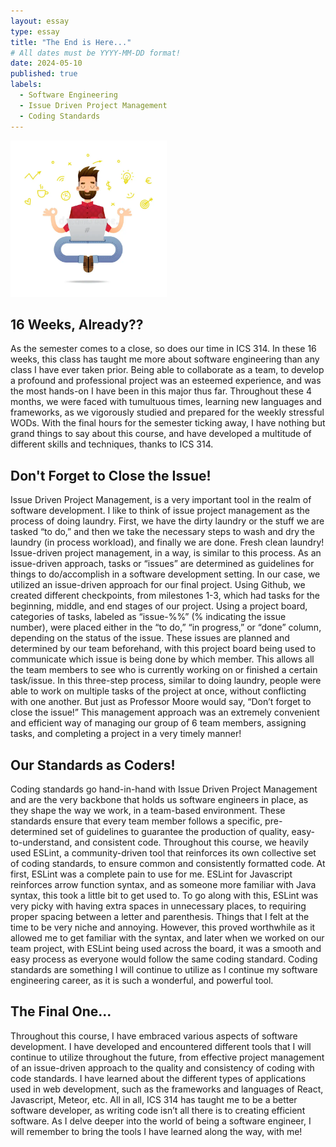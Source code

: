 ```yaml
---
layout: essay
type: essay
title: "The End is Here..."
# All dates must be YYYY-MM-DD format!
date: 2024-05-10
published: true
labels:
  - Software Engineering
  - Issue Driven Project Management
  - Coding Standards
---
```


<img width="250px" class="rounded float-start pe-4" src="../img/finish-programmer.webp">

## 16 Weeks, Already?? 
As the semester comes to a close, so does our time in ICS 314. In these 16 weeks, this class has taught me more about software engineering than any class I have ever taken prior. Being able to collaborate as a team, to develop a profound and professional project was an esteemed experience, and was the most hands-on I have been in this major thus far. Throughout these 4 months, we were faced with tumultuous times, learning new languages and frameworks, as we vigorously studied and prepared for the weekly stressful WODs. With the final hours for the semester ticking away, I have nothing but grand things to say about this course, and have developed a multitude of different skills and techniques, thanks to ICS 314.

## Don't Forget to Close the Issue!
Issue Driven Project Management, is a very important tool in the realm of software development. I like to think of issue project management as the process of doing laundry. First, we have the dirty laundry or the stuff we are tasked “to do,” and then we take the necessary steps to wash and dry the laundry (in process workload), and finally we are done. Fresh clean laundry! Issue-driven project management, in a way, is similar to this process. As an issue-driven approach, tasks or “issues” are determined as guidelines for things to do/accomplish in a software development setting. In our case, we utilized an issue-driven approach for our final project. Using Github, we created different checkpoints, from milestones 1-3, which had tasks for the beginning, middle, and end stages of our project. Using a project board, categories of tasks, labeled as “issue-%%” (% indicating the issue number), were placed either in the “to do,” “in progress,” or “done” column, depending on the status of the issue. These issues are planned and determined by our team beforehand, with this project board being used to communicate which issue is being done by which member. This allows all the team members to see who is currently working on or finished a certain task/issue. In this three-step process, similar to doing laundry, people were able to work on multiple tasks of the project at once, without conflicting with one another. But just as Professor Moore would say, “Don’t forget to close the issue!” This management approach was an extremely convenient and efficient way of managing our group of 6 team members, assigning tasks, and completing a project in a very timely manner! 

## Our Standards as Coders!
Coding standards go hand-in-hand with Issue Driven Project Management and are the very backbone that holds us software engineers in place, as they shape the way we work, in a team-based environment. These standards ensure that every team member follows a specific, pre-determined set of guidelines to guarantee the production of quality, easy-to-understand, and consistent code. Throughout this course, we heavily used ESLint, a community-driven tool that reinforces its own collective set of coding standards, to ensure common and consistently formatted code. At first, ESLint was a complete pain to use for me. ESLint for Javascript reinforces arrow function syntax, and as someone more familiar with Java syntax, this took a little bit to get used to. To go along with this, ESLint was very picky with having extra spaces in unnecessary places, to requiring proper spacing between a letter and parenthesis. Things that I felt at the time to be very niche and annoying. However, this proved worthwhile as it allowed me to get familiar with the syntax, and later when we worked on our team project, with ESLint being used across the board, it was a smooth and easy process as everyone would follow the same coding standard. Coding standards are something I will continue to utilize as I continue my software engineering career, as it is such a wonderful, and powerful tool.

## The Final One...
Throughout this course, I have embraced various aspects of software development. I have developed and encountered different tools that I will continue to utilize throughout the future, from effective project management of an issue-driven approach to the quality and consistency of coding with code standards. I have learned about the different types of applications used in web development, such as the frameworks and languages of React, Javascript, Meteor, etc. All in all, ICS 314 has taught me to be a better software developer, as writing code isn’t all there is to creating efficient software. As I delve deeper into the world of being a software engineer, I will remember to bring the tools I have learned along the way, with me!
